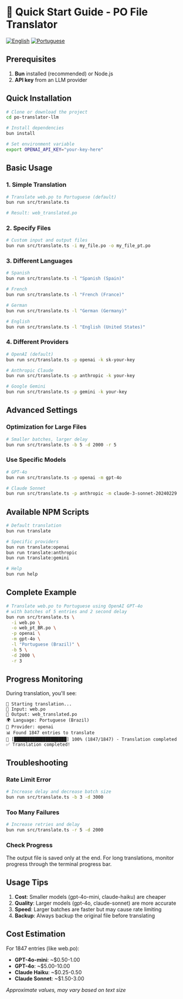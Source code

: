 # 🚀 Quick Start Guide - PO File Translator

[![English](https://img.shields.io/badge/lang-en-blue.svg)](USAGE.md)
[![Portuguese](https://img.shields.io/badge/lang-pt--br-green.svg)](USAGE.pt-br.md)

## Prerequisites

1. **Bun** installed (recommended) or Node.js
2. **API key** from an LLM provider

## Quick Installation

```bash
# Clone or download the project
cd po-translator-llm

# Install dependencies
bun install

# Set environment variable
export OPENAI_API_KEY="your-key-here"
```

## Basic Usage

### 1. Simple Translation

```bash
# Translate web.po to Portuguese (default)
bun run src/translate.ts

# Result: web_translated.po
```

### 2. Specify Files

```bash
# Custom input and output files
bun run src/translate.ts -i my_file.po -o my_file_pt.po
```

### 3. Different Languages

```bash
# Spanish
bun run src/translate.ts -l "Spanish (Spain)"

# French
bun run src/translate.ts -l "French (France)"

# German
bun run src/translate.ts -l "German (Germany)"

# English
bun run src/translate.ts -l "English (United States)"
```

### 4. Different Providers

```bash
# OpenAI (default)
bun run src/translate.ts -p openai -k sk-your-key

# Anthropic Claude
bun run src/translate.ts -p anthropic -k your-key

# Google Gemini
bun run src/translate.ts -p gemini -k your-key
```

## Advanced Settings

### Optimization for Large Files

```bash
# Smaller batches, larger delay
bun run src/translate.ts -b 5 -d 2000 -r 5
```

### Use Specific Models

```bash
# GPT-4o
bun run src/translate.ts -p openai -m gpt-4o

# Claude Sonnet
bun run src/translate.ts -p anthropic -m claude-3-sonnet-20240229
```

## Available NPM Scripts

```bash
# Default translation
bun run translate

# Specific providers
bun run translate:openai
bun run translate:anthropic
bun run translate:gemini

# Help
bun run help
```

## Complete Example

```bash
# Translate web.po to Portuguese using OpenAI GPT-4o
# with batches of 5 entries and 2 second delay
bun run src/translate.ts \
  -i web.po \
  -o web_pt_BR.po \
  -p openai \
  -m gpt-4o \
  -l "Portuguese (Brazil)" \
  -b 5 \
  -d 2000 \
  -r 3
```

## Progress Monitoring

During translation, you'll see:

```
🚀 Starting translation...
📂 Input: web.po
📂 Output: web_translated.po
🌍 Language: Portuguese (Brazil)
🤖 Provider: openai
📊 Found 1847 entries to translate
🔄 [████████████████████] 100% (1847/1847) - Translation completed
✅ Translation completed!
```

## Troubleshooting

### Rate Limit Error

```bash
# Increase delay and decrease batch size
bun run src/translate.ts -b 3 -d 3000
```

### Too Many Failures

```bash
# Increase retries and delay
bun run src/translate.ts -r 5 -d 2000
```

### Check Progress

The output file is saved only at the end. For long translations, monitor progress through the terminal progress bar.

## Usage Tips

1. **Cost**: Smaller models (gpt-4o-mini, claude-haiku) are cheaper
2. **Quality**: Larger models (gpt-4o, claude-sonnet) are more accurate
3. **Speed**: Larger batches are faster but may cause rate limiting
4. **Backup**: Always backup the original file before translating

## Cost Estimation

For 1847 entries (like web.po):

- **GPT-4o-mini**: ~$0.50-1.00
- **GPT-4o**: ~$5.00-10.00
- **Claude Haiku**: ~$0.25-0.50
- **Claude Sonnet**: ~$1.50-3.00

_Approximate values, may vary based on text size_
